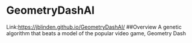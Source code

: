 # GeometryDashAI
Link:https://jblinden.github.io/GeometryDashAI/
##Overview
A genetic algorithm that beats a model of the popular video game, Geometry Dash

